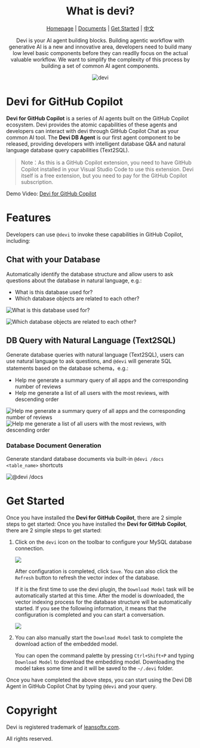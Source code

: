 <div align="center">

# What is devi?

[Homepage](https://github.com/devi-run/devi-github-copilot-extension) | [Documents](./docs/content/en/_index.md) | [Get Started](./docs/content/en/copilot/_index.md) | [中文](README_zh.md)

Devi is your AI agent building blocks. Building agentic workflow with generative AI is a new and innovative area, developers need to build many low level basic components before they can readlly focus on the actual valuable workflow. We want to simplify the complexity of this process by building a set of common AI agent components. 

![devi](https://aiseartifacts.blob.core.windows.net/devi/images/devi-title-logo.png)

</div>

# Devi for GitHub Copilot 
**Devi for GitHub Copilot** is a series of AI agents built on the GitHub Copilot ecosystem. Devi provides the atomic capabilities of these agents and developers can interact with devi through GitHub Copilot Chat as your common AI tool.
The **Devi DB Agent** is our first agent component to be released, providing developers with intelligent database Q&A and natural language database query capabilities (Text2SQL). 

> Note：As this is a GitHub Copilot extension, you need to have GitHub Copilot installed in your Visual Studio Code to use this extension. Devi itself is a free extension, but you need to pay for the GitHub Copilot subscription.

Demo Video: [Devi for GitHub Copilot](https://aiseartifacts.blob.core.windows.net/devi/videos/devi-demo-en.mp4)

# Features
Developers can use `@devi` to invoke these capabilities in GitHub Copilot, including:

## Chat with your Database
Automatically identify the database structure and allow users to ask questions about the database in natural language, e.g.: 
- What is this database used for?
- Which database objects are related to each other?

![What is this database used for?](https://aiseartifacts.blob.core.windows.net/devi/images/devi-en-us01.png)

![Which database objects are related to each other?](https://aiseartifacts.blob.core.windows.net/devi/images/devi-en-us02.png)

## DB Query with Natural Language (Text2SQL)
Generate database queries with natural language (Text2SQL), users can use natural language to ask questions, and `@devi` will generate SQL statements based on the database schema，e.g.:
- Help me generate a summary query of all apps and the corresponding number of reviews
- Help me generate a list of all users with the most reviews, with descending order

![Help me generate a summary query of all apps and the corresponding number of reviews](https://aiseartifacts.blob.core.windows.net/devi/images/devi-en-us03.png)
![Help me generate a list of all users with the most reviews, with descending order](https://aiseartifacts.blob.core.windows.net/devi/images/devi-en-us04.png)

### Database Document Generation
Generate standard database documents via built-in `@devi /docs <table_name>` shortcuts

![@devi /docs](https://aiseartifacts.blob.core.windows.net/devi/images/devi-en-us05.png)

# Get Started

Once you have installed the **Devi for GitHub Copilot**, there are 2 simple steps to get started:
Once you have installed the **Devi for GitHub Copilot**, there are 2 simple steps to get started:

1. Click on the `devi` icon on the toolbar to configure your MySQL database connection.

    ![](https://aiseartifacts.blob.core.windows.net/devi/images/devi_config.png)

    After configuration is completed, click `Save`. You can also click the `Refresh` button to refresh the vector index of the database.
    
    If it is the first time to use the devi plugin, the `Download Model` task will be automatically started at this time. After the model is downloaded, the vector indexing process for the database structure will be automatically started. If you see the following information, it means that the configuration is completed and you can start a conversation.

    ![](https://aiseartifacts.blob.core.windows.net/devi/images/devi_config_done.png)


2. You can also manually start the `Download Model` task to complete the download action of the embedded model.

    You can open the command palette by pressing `Ctrl+Shift+P` and typing `Download Model` to download the embedding model. Downloading the model takes some time and it will be saved to the `~/.devi` folder.

Once you have completed the above steps, you can start using the Devi DB Agent in GitHub Copilot Chat by typing `@devi` and your query.

# Copyright

Devi is registered trademark of [leansoftx.com](https://leansoftx.com).

All rights reserved.